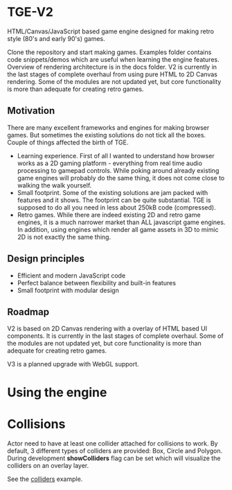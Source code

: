# TGE-V2
HTML/Canvas/JavaScript based game engine designed for making retro style (80's and early 90's) games.

Clone the repository and start making games. Examples folder contains code snippets/demos which are useful when learning the engine features. Overview of rendering architecture is in the docs folder. V2 is currently in the last stages of complete overhaul from using pure HTML to 2D Canvas rendering. Some of the modules are not updated yet, but core functionality is more than adequate for creating retro games.

## Motivation
There are many excellent frameworks and engines for making browser games. But sometimes the existing solutions do not tick all the boxes. Couple of things affected the birth of TGE.
- Learning experience. First of all I wanted to understand how browser works as a 2D gaming platform - everything from real time audio processing to gamepad controls. While poking around already existing game engines will probably do the same thing, it does not come close to walking the walk yourself.
- Small footprint. Some of the existing solutions are jam packed with features and it shows. The footprint can be quite substantial. TGE is supposed to do all you need in less about 250kB code (compressed).
- Retro games. While there are indeed existing 2D and retro game engines, it is a much narrower market than ALL javascript game engines. In addition, using engines which render all game assets in 3D to mimic 2D is not exactly the same thing.

## Design principles
- Efficient and modern JavaScript code
- Perfect balance between flexibility and built-in features
- Small footprint with modular design
 
## Roadmap
V2 is based on 2D Canvas rendering with a overlay of HTML based UI components. It is currently in the last stages of complete overhaul. Some of the modules are not updated yet, but core functionality is more than adequate for creating retro games.

V3 is a planned upgrade with WebGL support. 

# Using the engine

# Collisions

Actor need to have at least one collider attached for collisions to work. By default, 3 different types of colliders are provided: Box, Circle and Polygon. During development **showColliders** flag can be set which will visualize the colliders on an overlay layer.

See the [colliders](/examples/colliders/index.html) example.

